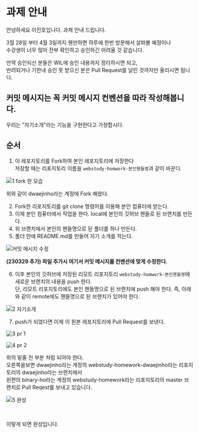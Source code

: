# 과제 안내

안녕하세요 이진호입니다. 과제 안내 드립니다. <br>

3월 28일 부터 4월 3일까지 웬만하면 하루에 한번 방문해서 살펴볼 예정이나 <br>
수강생이 너무 많아 전부 확인하고 승인하긴 어려울 것 같습니다. <br>

만약 승인되신 분들은 WIL에 승인 내용까지 정리하시면 되고, <br>
반려되거나 기한내 승인 못 받으신 분은 Pull Request를 날린 것까지만 올리시면 됩니다. <br>

## 커밋 메시지는 꼭 커밋 메시지 컨벤션을 따라 작성해봅니다.
우리는 "자기소개"라는 기능을 구현한다고 가정합시다.

## 순서

1. 이 레포지토리를 Fork하여 본인 레포지토리에 저장한다  <br> 저장할 때는 리포지토리 이름을 `webstudy-homwork-본인핸들명`과 같이 바꾼다.

![1 fork 한 모습](https://user-images.githubusercontent.com/128952503/227763059-7f8d7788-467e-4563-a4a0-3de512818308.png)


위와 같이 dwaejinho라는 계정에 Fork 해왔다. <br>

2. Fork한 리포지토리를 git clone 명령어를 이용해 본인 컴퓨터에 받는다.
3. 이제 본인 컴퓨터에서 작업을 한다. local에 본인의 깃허브 핸들로 된 브랜치를 만든다.
4. 위 브랜치에서 본인의 핸들명으로 된 폴더를 하나 만든다.
5. 폴더 안에 README.md를 만들어 자기 소개를 적는다. 

![커밋 메시지 수정](https://user-images.githubusercontent.com/71186266/228488085-863bac8f-668b-4b52-9d13-4ec51995d93e.png)

**(230329 추가) 파일 추가시 여기서 커밋 메시지를 컨벤션에 맞게 수정한다.**
 
6. 이후 본인의 깃허브에 저장된 리모트 리포지토리 `webstudy-homwork-본인핸들명`에 새로운 브랜치의 내용을 push 한다. <br> 단, 리모트 리포지토리에도 본인 핸들명으로 된 브랜치에 push 해야 한다. 즉, 아래와 같이 remote에도 핸들명으로 된 브랜치가 있어야 한다.

![2 자기소개](https://user-images.githubusercontent.com/128952503/227763144-47dd86fd-1d27-4244-8566-ff25d87c77f8.png)




7. push가 되었다면 이제 이 원본 레포지토리에 Pull Request를 보낸다.

![3 pr 1](https://user-images.githubusercontent.com/128952503/227763061-89c53cbc-587d-4e44-b6f2-9b82eb82cf9e.png) <br>


![4 pr 2](https://user-images.githubusercontent.com/128952503/227763063-7adcd982-2c93-4633-b30f-4e71debb7a0b.png) <br>

위의 밑줄 친 부분 처럼 되어야 한다. <br>
오른쪽을보면 dwaejinho라는 계정의 webstudy-homework-dwaejinho라는 리포지토리의 dwaejinho라는 브랜치에서 <br>
왼편의 binary-ho라는 계정의 webstudy-homework라는 리포지토리의 master 브랜치로 Pull Reqest를 보내고 있습니다. <br>

![5 완성](https://user-images.githubusercontent.com/128952503/227763064-74071c6d-8a90-4d24-b06b-4ed34825383b.png)

<br>

이렇게 되면 완성입니다.
